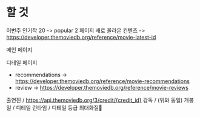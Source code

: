# 할 것
이번주 인기작 20 -> popular 2 페이지
새로 올라온 컨텐츠 -> https://developer.themoviedb.org/reference/movie-latest-id

메인 페이지
<!-- - 인기작 -> https://developer.themoviedb.org/reference/trending-movies -->




디테일 페이지
- recommendations -> https://developer.themoviedb.org/reference/movie-recommendations
- review -> https://developer.themoviedb.org/reference/movie-reviews

출연진 / https://api.themoviedb.org/3/credit/{credit_id}
감독 / (위와 동일)
개봉일 / 디테일
런타임 / 디테일
등급
최대화질